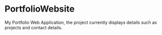 # PortfolioWebsite
My Portfolio Web Application, the project currently displays details such as projects and contact details.
